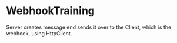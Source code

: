 # WebhookTraining

Server creates message end sends it over to the Client, which is the webhook, using HttpClient.
